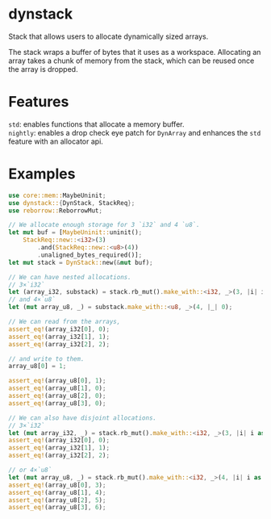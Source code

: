 # dynstack
Stack that allows users to allocate dynamically sized arrays.
                                                                                               
The stack wraps a buffer of bytes that it uses as a workspace.
Allocating an array takes a chunk of memory from the stack, which can be reused once the array
is dropped.

# Features
`std`: enables functions that allocate a memory buffer.  
`nightly`: enables a drop check eye patch for `DynArray` and enhances the `std` feature with
an allocator api.
                                                                                               
# Examples
```rust
use core::mem::MaybeUninit;
use dynstack::{DynStack, StackReq};
use reborrow::ReborrowMut;

// We allocate enough storage for 3 `i32` and 4 `u8`.
let mut buf = [MaybeUninit::uninit();
    StackReq::new::<i32>(3)
        .and(StackReq::new::<u8>(4))
        .unaligned_bytes_required()];
let mut stack = DynStack::new(&mut buf);

// We can have nested allocations.
// 3×`i32`
let (array_i32, substack) = stack.rb_mut().make_with::<i32, _>(3, |i| i as i32);
// and 4×`u8`
let (mut array_u8, _) = substack.make_with::<u8, _>(4, |_| 0);

// We can read from the arrays,
assert_eq!(array_i32[0], 0);
assert_eq!(array_i32[1], 1);
assert_eq!(array_i32[2], 2);

// and write to them.
array_u8[0] = 1;

assert_eq!(array_u8[0], 1);
assert_eq!(array_u8[1], 0);
assert_eq!(array_u8[2], 0);
assert_eq!(array_u8[3], 0);

// We can also have disjoint allocations.
// 3×`i32`
let (mut array_i32, _) = stack.rb_mut().make_with::<i32, _>(3, |i| i as i32);
assert_eq!(array_i32[0], 0);
assert_eq!(array_i32[1], 1);
assert_eq!(array_i32[2], 2);

// or 4×`u8`
let (mut array_u8, _) = stack.rb_mut().make_with::<i32, _>(4, |i| i as i32 + 3);
assert_eq!(array_u8[0], 3);
assert_eq!(array_u8[1], 4);
assert_eq!(array_u8[2], 5);
assert_eq!(array_u8[3], 6);
```
